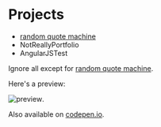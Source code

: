 # Projects

- [random quote machine](https://github.com/forgoroe/FreeCodeCamp/tree/master/randomQuoteMachine)
- NotReallyPortfolio
- AngularJSTest

Ignore all except for [random quote machine](https://github.com/forgoroe/FreeCodeCamp/tree/master/randomQuoteMachine).

Here's a preview:

![preview](https://res.cloudinary.com/forgoroe/image/upload/c_scale,w_640/v1476263996/randomquotegeneratorpic_naftyr.png).


Also available on [codepen.io](http://codepen.io/Forgoroe/full/WGJZQJ/).
